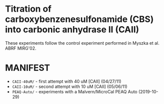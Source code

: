 # Titration of carboxybenzenesulfonamide (CBS) into carbonic anhydrase II (CAII)

These experiments follow the control experiment performed in Myszka et al. ABRF MIRG'02.

# MANIFEST

* `CAII-40uM/` - first attempt with 40 uM [CAII] (04/27/11)
* `CAII-10uM/` - second attempt with 10 uM [CAII] (05/06/11)
* `PEAQ-Auto/` - experiments with a Malvern/MicroCal PEAQ Auto (2019-10-29)
